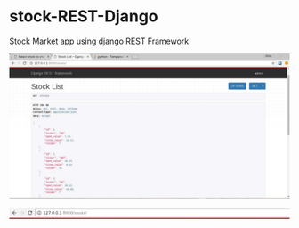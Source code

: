 # stock-REST-Django
Stock Market app using django REST Framework


![Alt text](/readme_images/get.jpg?raw=true "'Get' Response to API ")

![Alt text](/readme_images/url.jpg?raw=true "'Get' Response to API ")
